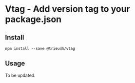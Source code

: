 # Vtag - Add version tag to your package.json

## Install
`npm install --save @trieudh/vtag`

## Usage
To be updated.
